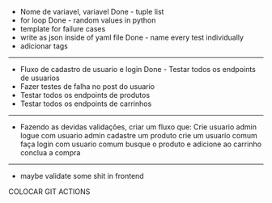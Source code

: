 - Nome de variavel, variavel
Done - tuple list
- for loop
Done - random values in python
- template for failure cases
- write as json inside of yaml file
Done - name every test individually
- adicionar tags
------

- Fluxo de cadastro de usuario e login
Done - Testar todos os endpoints de usuarios
- Fazer testes de falha no post do usuario
- Testar todos os endpoints de produtos
- Testar todos os endpoints de carrinhos

-------

- Fazendo as devidas validações, criar um fluxo que:
Crie usuario admin
logue com usuario admin
cadastre um produto
crie um usuario comum
faça login com usuario comum
busque o produto e adicione ao carrinho
conclua a compra

-------

- maybe validate some shit in frontend 

COLOCAR GIT ACTIONS